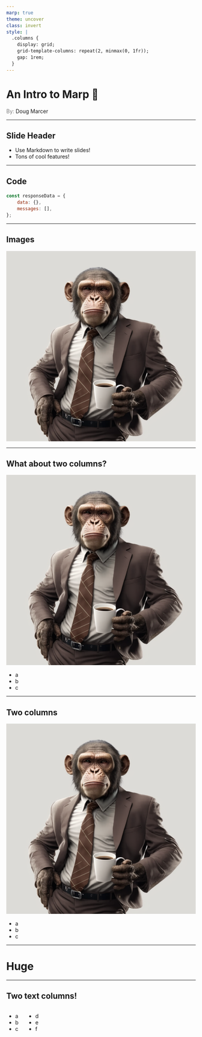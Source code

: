 ```yaml
---
marp: true
theme: uncover
class: invert
style: |
  .columns {
    display: grid;
    grid-template-columns: repeat(2, minmax(0, 1fr));
    gap: 1rem;
  }
---
```


# <!--fit-->An Intro to Marp :rocket:

<span style="color:gray">By:</span> Doug Marcer

---

## Slide Header

* Use Markdown to write slides!
* Tons of cool features!

---

## Code

```javascript
const responseData = {
    data: {},
    messages: [],
};
```

---

## Images

![height:4in](logo.png)

---

## What about two columns?

![height:4in](logo.png)

- a
- b
- c

---

## Two columns

![bg left height:4in](logo.png)

- a
- b
- c

---
<!--_color: red-->
<!--_backgroundColor: black-->
# <!--fit-->Huge

---

## Two text columns!
<div class="columns">
<div>

- a
- b
- c
</div>
<div>

- d
- e
- f
</div>
</div>

